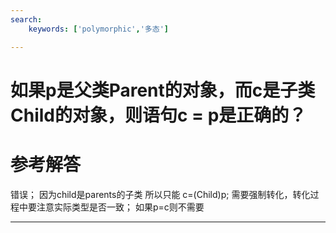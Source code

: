 ```yaml
---
search:
    keywords: ['polymorphic','多态']

---
```



# 如果p是父类Parent的对象，而c是子类Child的对象，则语句c = p是正确的？

# 参考解答

错误；
因为child是parents的子类 所以只能 c=(Child)p; 需要强制转化，转化过程中要注意实际类型是否一致； 如果p=c则不需要

---



